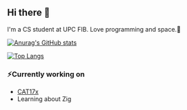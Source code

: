 ## Hi there 👋
I'm a CS student at UPC FIB. Love programming and space.🚀

[![Anurag's GitHub stats](https://github-readme-stats.vercel.app/api?username=griush&show_icons=true&theme=gotham)](https://grius.dev)

[![Top Langs](https://github-readme-stats.vercel.app/api/top-langs/?username=griush&show_icons=true&theme=gotham)](https://grius.dev)

### ⚡Currently working on
- [CAT17x](https://bcnemotorsport.upc.edu/)
- Learning about Zig
